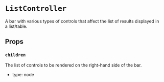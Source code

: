 `ListController`
================

A bar with various types of controls that affect the list of results
displayed in a list/table.

Props
-----

### `children`

The list of controls to be rendered on the right-hand side of the bar.

- type: node

